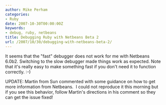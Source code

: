 ```yaml
---
author: Mike Perham
categories:
- Ruby
date: 2007-10-30T00:00:00Z
keywords:
- debug, ruby, netbeans
title: Debugging Ruby with Netbeans Beta 2
url: /2007/10/30/debugging-with-netbeans-beta-2/
---
```


It seems that the "fast" debugger does not work for me with Netbeans 6.0b2. Switching to the slow debugger made things work as expected. Note that it's really easy to make something fast if you don't need it to function correctly. :-)

UPDATE: Martin from Sun commented with some guidance on how to get more information from Netbeans.  I could not reproduce it this morning but if you see this behavior, follow Martin's directions in his comment so they can get the issue fixed!
